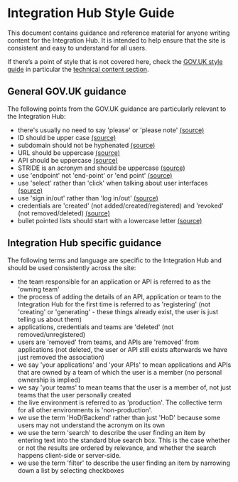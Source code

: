 # Integration Hub Style Guide

This document contains guidance and reference material for anyone writing content for the Integration Hub. 
It is intended to help ensure that the site is consistent and easy to understand for all users.

If there’s a point of style that is not covered here, check the [GOV.UK style guide](https://www.gov.uk/guidance/style-guide) in particular the  [technical content section](https://www.gov.uk/guidance/style-guide/technical-content-a-to-z).

## General GOV.UK guidance
The following points from the GOV.UK guidance are particularly relevant to the Integration Hub: 
* there's usually no need to say 'please' or 'please note' [(source)](https://www.gov.uk/guidance/style-guide/a-to-z#please)
* ID should be upper case [(source)](https://www.gov.uk/guidance/style-guide/a-to-z#id)
* subdomain should not be hyphenated [(source)](https://www.gov.uk/guidance/style-guide/a-to-z#subdomain)
* URL should be uppercase [(source)](https://www.gov.uk/guidance/style-guide/a-to-z#url)
* API should be uppercase [(source)](https://www.gov.uk/guidance/style-guide/technical-content-a-to-z#api)
* STRIDE is an acronym and should be uppercase [(source)](https://confluence.tools.tax.service.gov.uk/display/GG/STRIDE+Auth#STRIDEAuth-WhatisSTRIDE?)
* use 'endpoint' not 'end-point' or 'end point' [(source)](https://www.gov.uk/guidance/style-guide/a-to-z#endpoint)
* use 'select' rather than 'click' when talking about user interfaces [(source)](https://www.gov.uk/guidance/style-guide/a-to-z#click)
* use 'sign in/out' rather than 'log in/out' [(source)](https://www.gov.uk/guidance/style-guide/a-to-z#sign-in-or-log-in)
* credentials are 'created' (not added/created/registered) and 'revoked' (not removed/deleted) [(source)](https://www.gov.uk/guidance/style-guide/technical-content-a-to-z#api-key)
* bullet pointed lists should start with a lowercase letter [(source)](https://www.gov.uk/guidance/style-guide/a-to-z#bullet-points-steps)

## Integration Hub specific guidance
The following terms and language are specific to the Integration Hub and should be used consistently across the site:
* the team responsible for an application or API is referred to as the 'owning team'
* the process of adding the details of an API, application or team to the Integration Hub for the first time is referred to as 'registering' (not 'creating' or 'generating' - these things already exist, the user is just telling us about them)
* applications, credentials and teams are 'deleted' (not removed/unregistered)
* users are 'removed' from teams, and APIs are 'removed' from applications (not deleted, the user or API still exists afterwards we have just removed the association)
* we say 'your applications' and 'your APIs' to mean applications and APIs that are owned by a team of which the user is a member (no personal ownership is implied)
* we say 'your teams' to mean teams that the user is a member of, not just teams that the user personally created
* the live environment is referred to as 'production'. The collective term for all other environments is 'non-production'. 
* we use the term 'HoD/Backend' rather than just 'HoD' because some users may not understand the acronym on its own 
* we use the term 'search' to describe the user finding an item by entering text into the standard blue search box. This is the case whether or not the results are ordered by relevance, and whether the search happens client-side or server-side.
* we use the term 'filter' to describe the user finding an item by narrowing down a list by selecting checkboxes
